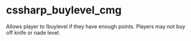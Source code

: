 # cssharp_buylevel_cmg
Allows player to !buylevel if they have enough points. Players may not buy off knife or nade level.
